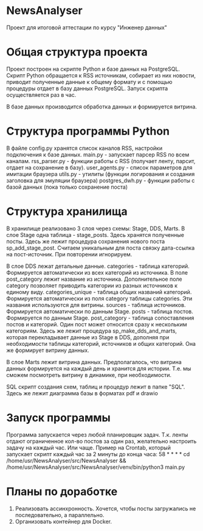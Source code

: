 # NewsAnalyser
Проект для итоговой аттестации по курсу "Инженер данных"

# Общая структура проекта
Проект построен на скрипте Python и базе данных на PostgreSQL.
Скрипт Python обращается к RSS источникам, собирает из них новости, приводит полученные данные к общему формату и с помощью процедуры отдает в базу данных PostgreSQL.
Запуск скрипта осуществляется раз в час.

В базе данных производится обработка данных и формируется витрина.

# Структура программы Python
В файле config.py хранятся список каналов RSS, настройки подключения к базе данных.
main.py - запускает парсер RSS по всем каналам.
rss_parser.py - функции работы с RSS (получает ленту, парсит, отдает на сохранение в базу).
user_agents.py - список параметров для имитации браузера
utils.py - утилиты (функции логирования и создания заголовка для эмуляции браузера)
postgres_dwh.py - функции работы с базой данных (пока только сохранение поста)

# Структура хранилища
В хранилище реализовано 3 слоя через схемы: Stage, DDS, Marts.
В слое Stage одна таблица - stage_posts. Здесь хранятся полученные посты. 
Здесь же лежит процедура сохранения нового поста sp_add_stage_post. Считаем уникальным для поста связку дата-ссылка на пост-источник. При повторении игнорируем.

В слое DDS лежат детальные данные.
categories - таблица категорий. Формируется автоматически из всех категорий из источника. В поле post_category лежит название из источника.
Дополнительное поле category позволяет приводить категории из разных источников к единому виду.
categories_unique - таблица общих названий категорий. Формируется автоматически из поля category таблицы categories. Эти названия используются для витрины.
sources - таблица источников. Формируется автоматически по данным Stage.
posts - таблица постов. Формируется по данным Stage.
post_category - таблица сопоставления постов и категорий. Один пост может относится сразу к нескольким категориям.
Здесь же лежит процедура sp_make_dds_and_marts, которая перекладывает данные из Stage в DDS, дополняя при необходимости таблицы категорий, источников и общих категорий.
Она же формирует витрину данных.

В слое Marts лежит витрина данных.
Предполагалось, что витрина данных формируется на каждый день и хранится для истории. Т.е. мы сможем посмотреть витрину в динамике, при необходимости.

SQL скрипт создания схем, таблиц и процедур лежит в папке "SQL". Здесь же лежит диаграмма базы в форматах pdf и drawio

# Запуск программы
Программа запускается через любой планировщик задач. Т.к. ленты отдают ограниченное кол-во постов за один раз, желательно настроить задачу на каждый час. Или чаще.
Пример на Crontab, который запускает скрипт каждый час за 2 минуты до конца часа: 
58 * * * * cd /home/usr/NewsAnalyser/src/NewsAnalyser && /home/usr/NewsAnalyser/src/NewsAnalyser/venv/bin/python3 main.py

# Планы по доработке
1. Реализовать ассинхронность. Хочется, чтобы посты загружались не последовательно, а параллельно.
2. Организовать контейнер для Docker.
